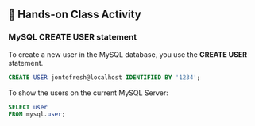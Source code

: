 ## 🎯 Hands-on Class Activity

### MySQL CREATE USER statement
To create a new user in the MySQL database, you use the **CREATE USER** statement.
```sql
CREATE USER jontefresh@localhost IDENTIFIED BY '1234';
```
To show the users on the current MySQL Server:
```sql
SELECT user 
FROM mysql.user;
```
